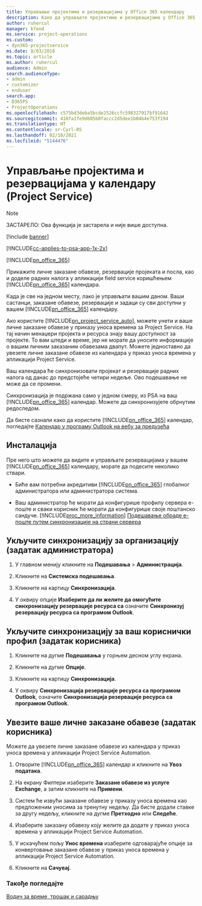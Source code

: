 ```yaml
---
title: Управљање пројектима и резервацијама у Office 365 календару
description: Како да управљате пројектима и резервацијама у Office 365 календару
author: ruhercul
manager: kfend
ms.service: project-operations
ms.custom:
- dyn365-projectservice
ms.date: 8/03/2018
ms.topic: article
ms.author: ruhercul
audience: Admin
search.audienceType:
- admin
- customizer
- enduser
search.app:
- D365PS
- ProjectOperations
ms.openlocfilehash: c575bd3deba5bcde2526ccfc598327917bf91642
ms.sourcegitcommit: 418fa1fe9d605b8faccc2d5dee1b04b4e753f194
ms.translationtype: HT
ms.contentlocale: sr-Cyrl-RS
ms.lasthandoff: 02/10/2021
ms.locfileid: "5144476"
---
```

# <a name="manage-projects-and-bookings-in-your-calendar-project-service"></a>Управљање пројектима и резервацијама у календару (Project Service)

> [!Note]
> ЗАСТАРЕЛО: Ова функција је застарела и није више доступна.

[!include [banner](../includes/psa-now-project-operations.md)]

[!INCLUDE[cc-applies-to-psa-app-1x-2x](../includes/cc-applies-to-psa-app-1x-2x.md)]

[!INCLUDE[pn_office_365](../includes/pn-office-365.md)] 

Прикажите личне заказане обавезе, резервације пројеката и посла, као и доделе радних налога у апликацији field service коришћењем [!INCLUDE[pn_office_365](../includes/pn-office-365.md)] календара.  
  
 Када је све на једном месту, лако је управљати вашим даном. Ваши састанци, заказане обавезе, резервације и задаци су сви доступни у вашем [!INCLUDE[pn_office_365](../includes/pn-office-365.md)] календару.  
  
 Ако користите [!INCLUDE[pn_project_service_auto](../includes/pn-project-service-auto.md)], можете унети и ваше личне заказане обавезе у приказу уноса времена за Project Service. На тај начин менаџери пројекта и ресурса знају вашу доступност за пројекте. То вам штеди и време, јер не морате да уносите информације о вашим личним заказаним обавезама двапут. Можете једноставно да увезете личне заказане обавезе из календара у приказ уноса времена у апликацији Project Service.  
  
 Ваш календара ће синхронизовати пројекат и резервације радних налога од данас до предстојеће четири недеље. Ово подешавање не може да се промени.  
  
 Синхронизација је подржана само у једном смеру, из PSA на ваш [!INCLUDE[pn_office_365](../includes/pn-office-365.md)] календар. Можете да синхронизујете обрнутим редоследом. 
  
 Да бисте сазнали како да користите [!INCLUDE[pn_office_365](../includes/pn-office-365.md)] календар, погледајте [Календар у програму Outlook на вебу за предузећа](https://support.office.com/article/Calendar-in-Outlook-on-the-web-for-business-5219c457-d1fe-4c2f-9032-1a816b88e936)  
  
## <a name="setup"></a>Инсталација  
 Пре него што можете да видите и управљате резервацијама у вашем [!INCLUDE[pn_office_365](../includes/pn-office-365.md)] календару, морате да подесите неколико ствари.  
  
- Биће вам потребни акредитиви [!INCLUDE[pn_office_365](../includes/pn-office-365.md)] глобалног администратора или администратора система.  
  
- Ваш администратор ће морати да конфигурише профилу сервера е-поште и сваки корисник ће морати да конфигурише своје поштанско сандуче. [!INCLUDE[proc_more_information](../includes/proc-more-information.md)] [Подешавање обраде е-поште путем синхронизације на страни сервера](https://docs.microsoft.com/dynamics365/customerengagement/on-premises/admin/set-up-server-side-synchronization-of-email-appointments-contacts-and-tasks)  
  
## <a name="turn-on-synchronization-for-your-organization-admin-task"></a>Укључите синхронизацију за организацију (задатак администратора)  
  
1.  У главном менију кликните на **Подешавања** > **Администрација**.  
  
2.  Кликните на **Системска подешавања**.  
  
3.  Кликните на картицу **Синхронизација**.  
  
4.  У оквиру опције **Изаберите да ли желите да омогућите синхронизацију резервације ресурса са** означите **Синхронизуј резервацију ресурса са програмом Outlook**.  
  
## <a name="turn-on-synchronization-for-your-user-profile-user-task"></a>Укључите синхронизацију за ваш кориснички профил (задатак корисника)  
  
1.  Кликните на дугме **Подешавања** у горњем десном углу екрана.  
  
2.  Кликните на дугме **Опције**.  
  
3.  Кликните на картицу **Синхронизација**.  
  
4.  У оквиру **Синхронизација резервације ресурса са програмом Outlook**, означите **Синхронизација резервације ресурса са програмом Outlook**.  
  
## <a name="import-your-personal-appointments-user-task"></a>Увезите ваше личне заказане обавезе (задатак корисника)  
 Можете да увезете личне заказане обавезе из календара у приказ уноса времена у апликацији Project Service Automation.  
  
1. Отворите [!INCLUDE[pn_office_365](../includes/pn-office-365.md)] календар и кликните на **Увоз података**.  
  
2. На екрану Филтери изаберите **Заказане обавезе из услуге Exchange**, а затим кликните на **Примени**.  
  
3. Систем ће извући заказане обавезе у приказу уноса времена као предложеним уносима за тренутну недељу. Да бисте додали ставке за другу недељу, кликните на дугме **Претходно** или **Следеће**.  
  
4. Изаберите заказану обавезу коју желите да додате у приказ уноса времена у апликацији Project Service Automation.  
  
5. У искачућем пољу **Унос времена** изаберите одговарајуће опције за конвертовање заказане обавезе у приказ уноса времена у апликацији Project Service Automation.  
  
6. Кликните на **Сачувај**.  
  
### <a name="see-also"></a>Такође погледајте  
 [Водич за време, трошак и сарадњу](../psa/time-expense-collaboration-guide.md)
